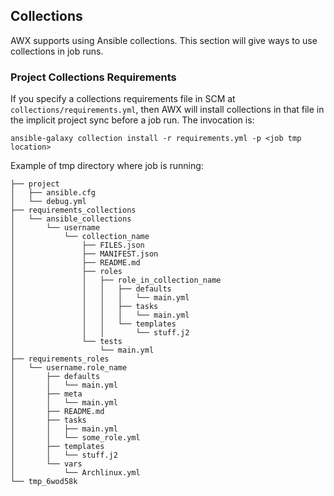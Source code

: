 ## Collections

AWX supports using Ansible collections.
This section will give ways to use collections in job runs.

### Project Collections Requirements

If you specify a collections requirements file in SCM at `collections/requirements.yml`,
then AWX will install collections in that file in the implicit project sync
before a job run. The invocation is:

```
ansible-galaxy collection install -r requirements.yml -p <job tmp location>
```

Example of tmp directory where job is running:

```
├── project
│   ├── ansible.cfg
│   └── debug.yml
├── requirements_collections
│   └── ansible_collections
│       └── username
│           └── collection_name
│               ├── FILES.json
│               ├── MANIFEST.json
│               ├── README.md
│               ├── roles
│               │   ├── role_in_collection_name
│               │   │   ├── defaults
│               │   │   │   └── main.yml
│               │   │   ├── tasks
│               │   │   │   └── main.yml
│               │   │   └── templates
│               │   │       └── stuff.j2
│               └── tests
│                   └── main.yml
├── requirements_roles
│   └── username.role_name
│       ├── defaults
│       │   └── main.yml
│       ├── meta
│       │   └── main.yml
│       ├── README.md
│       ├── tasks
│       │   ├── main.yml
│       │   └── some_role.yml
│       ├── templates
│       │   └── stuff.j2
│       └── vars
│           └── Archlinux.yml
└── tmp_6wod58k

```

